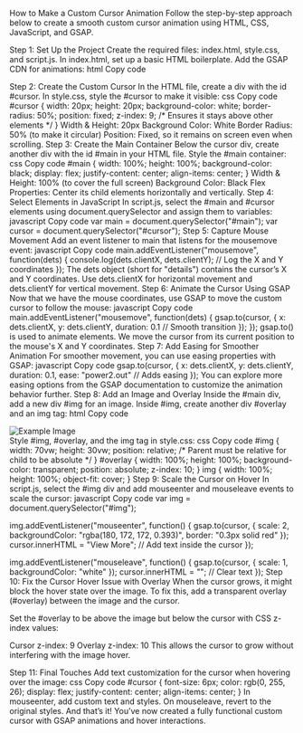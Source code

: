 How to Make a Custom Cursor Animation
Follow the step-by-step approach below to create a smooth custom cursor animation using HTML, CSS, JavaScript, and GSAP.

Step 1: Set Up the Project
Create the required files: index.html, style.css, and script.js.
In index.html, set up a basic HTML boilerplate.
Add the GSAP CDN for animations:
html
Copy code
<script src="https://cdnjs.cloudflare.com/ajax/libs/gsap/3.12.5/gsap.min.js"></script>
Step 2: Create the Custom Cursor
In the HTML file, create a div with the id #cursor.
In style.css, style the #cursor to make it visible:
css
Copy code
#cursor {
    width: 20px;
    height: 20px;
    background-color: white;
    border-radius: 50%;
    position: fixed;
    z-index: 9; /* Ensures it stays above other elements */
}
Width & Height: 20px
Background Color: White
Border Radius: 50% (to make it circular)
Position: Fixed, so it remains on screen even when scrolling.
Step 3: Create the Main Container
Below the cursor div, create another div with the id #main in your HTML file.
Style the #main container:
css
Copy code
#main {
    width: 100%;
    height: 100%;
    background-color: black;
    display: flex;
    justify-content: center;
    align-items: center;
}
Width & Height: 100% (to cover the full screen)
Background Color: Black
Flex Properties: Center its child elements horizontally and vertically.
Step 4: Select Elements in JavaScript
In script.js, select the #main and #cursor elements using document.querySelector and assign them to variables:
javascript
Copy code
var main = document.querySelector("#main");
var cursor = document.querySelector("#cursor");
Step 5: Capture Mouse Movement
Add an event listener to main that listens for the mousemove event:
javascript
Copy code
main.addEventListener("mousemove", function(dets) {
    console.log(dets.clientX, dets.clientY); // Log the X and Y coordinates
});
The dets object (short for "details") contains the cursor’s X and Y coordinates. Use dets.clientX for horizontal movement and dets.clientY for vertical movement.
Step 6: Animate the Cursor Using GSAP
Now that we have the mouse coordinates, use GSAP to move the custom cursor to follow the mouse:
javascript
Copy code
main.addEventListener("mousemove", function(dets) {
    gsap.to(cursor, {
        x: dets.clientX,
        y: dets.clientY,
        duration: 0.1 // Smooth transition
    });
});
gsap.to() is used to animate elements. We move the cursor from its current position to the mouse's X and Y coordinates.
Step 7: Add Easing for Smoother Animation
For smoother movement, you can use easing properties with GSAP:
javascript
Copy code
gsap.to(cursor, {
    x: dets.clientX,
    y: dets.clientY,
    duration: 0.1,
    ease: "power2.out" // Adds easing
});
You can explore more easing options from the GSAP documentation to customize the animation behavior further.
Step 8: Add an Image and Overlay
Inside the #main div, add a new div #img for an image. Inside #img, create another div #overlay and an img tag:
html
Copy code
<div id="img">
    <div id="overlay"></div>
    <img src="your-image.jpg" alt="Example Image">
</div>
Style #img, #overlay, and the img tag in style.css:
css
Copy code
#img {
    width: 70vw;
    height: 30vw;
    position: relative; /* Parent must be relative for child to be absolute */
}
#overlay {
    width: 100%;
    height: 100%;
    background-color: transparent;
    position: absolute;
    z-index: 10;
}
img {
    width: 100%;
    height: 100%;
    object-fit: cover;
}
Step 9: Scale the Cursor on Hover
In script.js, select the #img div and add mouseenter and mouseleave events to scale the cursor:
javascript
Copy code
var img = document.querySelector("#img");

img.addEventListener("mouseenter", function() {
    gsap.to(cursor, {
        scale: 2, 
        backgroundColor: "rgba(180, 172, 172, 0.393)",
        border: "0.3px solid red"
    });
    cursor.innerHTML = "View More"; // Add text inside the cursor
});

img.addEventListener("mouseleave", function() {
    gsap.to(cursor, {
        scale: 1, 
        backgroundColor: "white"
    });
    cursor.innerHTML = ""; // Clear text
});
Step 10: Fix the Cursor Hover Issue with Overlay
When the cursor grows, it might block the hover state over the image. To fix this, add a transparent overlay (#overlay) between the image and the cursor.

Set the #overlay to be above the image but below the cursor with CSS z-index values:

Cursor z-index: 9
Overlay z-index: 10
This allows the cursor to grow without interfering with the image hover.

Step 11: Final Touches
Add text customization for the cursor when hovering over the image:
css
Copy code
#cursor {
    font-size: 6px;
    color: rgb(0, 255, 26);
    display: flex;
    justify-content: center;
    align-items: center;
}
In mouseenter, add custom text and styles. On mouseleave, revert to the original styles.
And that’s it! You’ve now created a fully functional custom cursor with GSAP animations and hover interactions.

